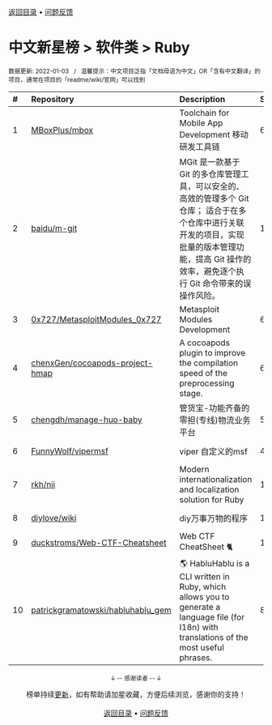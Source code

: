 <a href="https://gitee.com/GrowingGit/GitHub-Chinese-Top-Charts#github中文排行榜">返回目录</a> • <a href="/content/docs/feedback.md">问题反馈</a>

# 中文新星榜 > 软件类 > Ruby
<sub>数据更新: 2022-01-03&nbsp;&nbsp;&nbsp;/&nbsp;&nbsp;&nbsp;温馨提示：中文项目泛指「文档母语为中文」OR「含有中文翻译」的项目，通常在项目的「readme/wiki/官网」可以找到</sub>

|#|Repository|Description|Stars|Updated|Created|
|:-|:-|:-|:-|:-|:-|
|1|[MBoxPlus/mbox](https://gitee.com/MBoxPlus/mbox)|Toolchain for Mobile App Development 移动研发工具链|638|2021-12-28|2021-06-22|
|2|[baidu/m-git](https://gitee.com/baidu/m-git)|MGit 是一款基于 Git 的多仓库管理工具，可以安全的、高效的管理多个 Git 仓库； 适合于在多个仓库中进行关联开发的项目，实现批量的版本管理功能，提高 Git 操作的效率，避免逐个执行 Git 命令带来的误操作风险。|135|2021-08-12|2021-03-23|
|3|[0x727/MetasploitModules_0x727](https://gitee.com/0x727/MetasploitModules_0x727)|Metasploit Modules Development|66|2021-08-06|2021-08-05|
|4|[chenxGen/cocoapods-project-hmap](https://gitee.com/chenxGen/cocoapods-project-hmap)|A cocoapods plugin to improve the compilation speed of the preprocessing stage.|64|2021-09-23|2021-05-13|
|5|[chengdh/manage-huo-baby](https://gitee.com/chengdh/manage-huo-baby)|管货宝-功能齐备的零担(专线)物流业务平台|50|2021-06-10|2021-06-07|
|6|[FunnyWolf/vipermsf](https://gitee.com/FunnyWolf/vipermsf)|viper 自定义的msf|49|2021-12-29|2021-01-20|
|7|[rkh/nii](https://gitee.com/rkh/nii)|Modern internationalization and localization solution for Ruby|19|2021-10-20|2021-03-03|
|8|[diylove/wiki](https://gitee.com/diylove/wiki)|diy万事万物的程序|17|2021-12-17|2021-08-22|
|9|[duckstroms/Web-CTF-Cheatsheet](https://gitee.com/duckstroms/Web-CTF-Cheatsheet)|Web CTF CheatSheet 🐈|10|2021-07-24|2021-07-17|
|10|[patrickgramatowski/habluhablu_gem](https://gitee.com/patrickgramatowski/habluhablu_gem)|:earth_americas: HabluHablu is a CLI written in Ruby, which allows you to generate a language file (for I18n) with translations of the most useful phrases.|8|2021-06-13|2021-05-06|

<div align="center">
    <p><sub>↓ -- 感谢读者 -- ↓</sub></p>
    榜单持续<a href="/content/docs/milestone.md">更新</a>，如有帮助请加星收藏，方便后续浏览，感谢你的支持！
</div>

<br/>

<div align="center"><a href="https://gitee.com/GrowingGit/GitHub-Chinese-Top-Charts#github中文排行榜">返回目录</a> • <a href="/content/docs/feedback.md">问题反馈</a></div>
